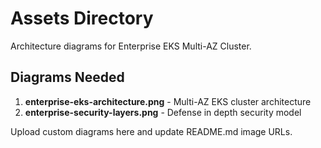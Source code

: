 # Assets Directory

Architecture diagrams for Enterprise EKS Multi-AZ Cluster.

## Diagrams Needed

1. **enterprise-eks-architecture.png** - Multi-AZ EKS cluster architecture
2. **enterprise-security-layers.png** - Defense in depth security model

Upload custom diagrams here and update README.md image URLs.